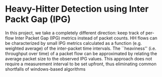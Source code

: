 # Heavy-Hitter Detection using Inter Packt Gap (IPG)
In this project, we take a completely different direction: keep track of per-flow Inter Packet Gap (IPG) metrics instead of packet counts. 
HH flows can be characterized by small IPG metrics calculated as a function (e.g. weighted average) of the inter-packet time intervals. 
The ``heaviness'' (i.e. throughput over time) of a packet flow can be approximated by relating the average packet size to the observed IPG values. 
This approach does not require a measurement interval to be set upfront, thus eliminating common shortfalls of windows-based algorithms 

